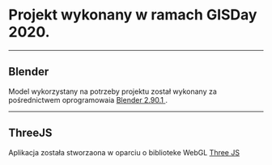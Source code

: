 # Projekt wykonany w ramach GISDay 2020.

---

## Blender 
  Model wykorzystany na potrzeby projektu został wykonany za pośrednictwem oprogramowaia [ Blender 2.90.1 ](https://www.blender.org/).

---

## ThreeJS
   Aplikacja została stworzaona w oparciu o biblioteke WebGL [Three JS](https://threejs.org/)
   
  
